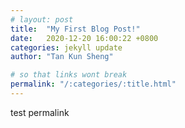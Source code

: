 ```yaml
---
# layout: post
title:  "My First Blog Post!"
date:   2020-12-20 16:00:22 +0800
categories: jekyll update
author: "Tan Kun Sheng"

# so that links wont break
permalink: "/:categories/:title.html" 
---
```

test permalink
